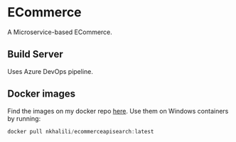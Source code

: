 # ECommerce

A Microservice-based ECommerce.

## Build Server

Uses Azure DevOps pipeline.

## Docker images

Find the images on my docker repo [here](https://hub.docker.com/u/nkhalili). Use them on Windows containers by running:

```powershell
docker pull nkhalili/ecommerceapisearch:latest
```
